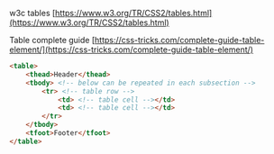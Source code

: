 w3c tables [https://www.w3.org/TR/CSS2/tables.html](https://www.w3.org/TR/CSS2/tables.html)  
  
Table complete guide [https://css-tricks.com/complete-guide-table-element/](https://css-tricks.com/complete-guide-table-element/)

```html
<table>
	<thead>Header</thead>
	<tbody> <!-- below can be repeated in each subsection -->
		<tr> <!-- table row -->
			<td> <!-- table cell --></td>
			<td> <!-- table cell --></td>
		</tr>
	</tbody>
	<tfoot>Footer</tfoot>
</table>
```